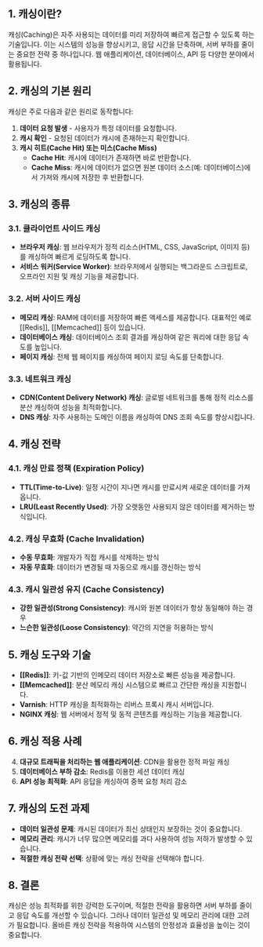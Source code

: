 ## 1. 캐싱이란?

캐싱(Caching)은 자주 사용되는 데이터를 미리 저장하여 빠르게 접근할 수 있도록 하는 기술입니다. 이는 시스템의 성능을 향상시키고, 응답 시간을 단축하며, 서버 부하를 줄이는 중요한 전략 중 하나입니다. 웹 애플리케이션, 데이터베이스, API 등 다양한 분야에서 활용됩니다.

## 2. 캐싱의 기본 원리

캐싱은 주로 다음과 같은 원리로 동작합니다:

1. **데이터 요청 발생** - 사용자가 특정 데이터를 요청합니다.
2. **캐시 확인** - 요청된 데이터가 캐시에 존재하는지 확인합니다.
3. **캐시 히트(Cache Hit) 또는 미스(Cache Miss)**
    - **Cache Hit**: 캐시에 데이터가 존재하면 바로 반환합니다.
    - **Cache Miss**: 캐시에 데이터가 없으면 원본 데이터 소스(예: 데이터베이스)에서 가져와 캐시에 저장한 후 반환합니다.

## 3. 캐싱의 종류
### 3.1. 클라이언트 사이드 캐싱

- **브라우저 캐싱**: 웹 브라우저가 정적 리소스(HTML, CSS, JavaScript, 이미지 등)를 캐싱하여 빠르게 로딩하도록 합니다.
- **서비스 워커(Service Worker)**: 브라우저에서 실행되는 백그라운드 스크립트로, 오프라인 지원 및 캐싱 기능을 제공합니다.

### 3.2. 서버 사이드 캐싱

- **메모리 캐싱**: RAM에 데이터를 저장하여 빠른 액세스를 제공합니다. 대표적인 예로 [[Redis]], [[Memcached]] 등이 있습니다.
- **데이터베이스 캐싱**: 데이터베이스 조회 결과를 캐싱하여 같은 쿼리에 대한 응답 속도를 높입니다.
- **페이지 캐싱**: 전체 웹 페이지를 캐싱하여 페이지 로딩 속도를 단축합니다.

### 3.3. 네트워크 캐싱

- **CDN(Content Delivery Network) 캐싱**: 글로벌 네트워크를 통해 정적 리소스를 분산 캐싱하여 성능을 최적화합니다.
- **DNS 캐싱**: 자주 사용하는 도메인 이름을 캐싱하여 DNS 조회 속도를 향상시킵니다.

## 4. 캐싱 전략

### 4.1. 캐싱 만료 정책 (Expiration Policy)

- **TTL(Time-to-Live)**: 일정 시간이 지나면 캐시를 만료시켜 새로운 데이터를 가져옵니다.
- **LRU(Least Recently Used)**: 가장 오랫동안 사용되지 않은 데이터를 제거하는 방식입니다.

### 4.2. 캐싱 무효화 (Cache Invalidation)

- **수동 무효화**: 개발자가 직접 캐시를 삭제하는 방식
- **자동 무효화**: 데이터가 변경될 때 자동으로 캐시를 갱신하는 방식

### 4.3. 캐시 일관성 유지 (Cache Consistency)

- **강한 일관성(Strong Consistency)**: 캐시와 원본 데이터가 항상 동일해야 하는 경우
- **느슨한 일관성(Loose Consistency)**: 약간의 지연을 허용하는 방식

## 5. 캐싱 도구와 기술

- **[[Redis]]**: 키-값 기반의 인메모리 데이터 저장소로 빠른 성능을 제공합니다.
- **[[Memcached]]**: 분산 메모리 캐싱 시스템으로 빠르고 간단한 캐싱을 지원합니다.
- **Varnish**: HTTP 캐싱을 최적화하는 리버스 프록시 캐시 서버입니다.
- **NGINX 캐싱**: 웹 서버에서 정적 및 동적 콘텐츠를 캐싱하는 기능을 제공합니다.

## 6. 캐싱 적용 사례

4. **대규모 트래픽을 처리하는 웹 애플리케이션**: CDN을 활용한 정적 파일 캐싱
5. **데이터베이스 부하 감소**: Redis를 이용한 세션 데이터 캐싱
6. **API 성능 최적화**: API 응답을 캐싱하여 중복 요청 처리 감소

## 7. 캐싱의 도전 과제

- **데이터 일관성 문제**: 캐시된 데이터가 최신 상태인지 보장하는 것이 중요합니다.
- **메모리 관리**: 캐시가 너무 많으면 메모리를 과다 사용하여 성능 저하가 발생할 수 있습니다.
- **적절한 캐싱 전략 선택**: 상황에 맞는 캐싱 전략을 선택해야 합니다.

## 8. 결론

캐싱은 성능 최적화를 위한 강력한 도구이며, 적절한 전략을 활용하면 서버 부하를 줄이고 응답 속도를 개선할 수 있습니다. 그러나 데이터 일관성 및 메모리 관리에 대한 고려가 필요합니다. 올바른 캐싱 전략을 적용하여 시스템의 안정성과 효율성을 높이는 것이 중요합니다.